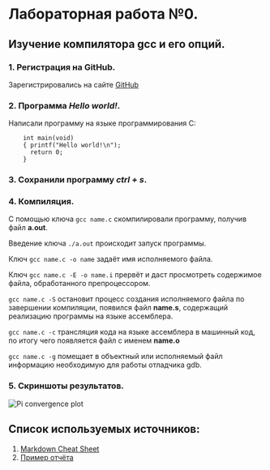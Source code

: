  # Лабораторная работа №0.
 ## Изучение компилятора gcc и его опций. 

### 1. Регистрация на GitHub.

Зарегистрировались на сайте [GitHub](https://github.com/)

### 2. Программа ***Hello world!***.

Написали программу на языке программирования С:

``` #include <stdio.h>
    int main(void)
    { printf("Hello world!\n");
      return 0;
    }
```

### 3. Сохранили программу ***ctrl + s***.

### 4. Компиляция.

С помощью ключа `gcc name.c` скомпилировали программу, получив файл **a.out**.

Введение ключа `./a.out` происходит запуск программы.

Ключ `gcc name.c -o name` задаёт имя исполняемого файла.

Ключ `gcc name.c -E -o name.i` прервёт и даст просмотреть содержимое файла, обработанного препроцессором.

`gcc name.c -S` остановит процесс создания исполняемого файла по завершении компиляции, появился файл **name.s**, содержащий реализацию программы на языке ассемблера.

`gcc name.c -c` трансляция кода на языке ассемблера в машинный код, по итогу чего появляется файл с именем **name.o**

`gcc name.c -g` помещает в объектный или исполняемый файл информацию необходимую для работы отладчика gdb.

### 5. Скриншоты результатов.

![Pi convergence plot](img/терминал.png)

## Список используемых источников:

1. [Markdown Cheat Sheet](https://www.markdownguide.org/cheat-sheet/)
2. [Пример отчёта](https://github.com/still-coding/report_demo)